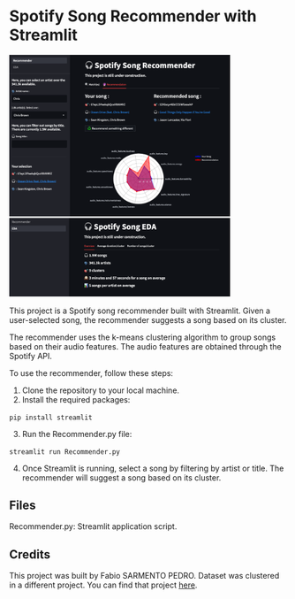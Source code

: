 # Spotify Song Recommender with Streamlit

<p float="left">
  <img src="content/application-screen1.png" width="400" />
  <img src="content/application-screen2.png" width="400" /> 
</p>


This project is a Spotify song recommender built with Streamlit. Given a user-selected song, the recommender suggests a song based on its cluster.

The recommender uses the k-means clustering algorithm to group songs based on their audio features. The audio features are obtained through the Spotify API.

To use the recommender, follow these steps:

1. Clone the repository to your local machine.
2. Install the required packages:

`pip install streamlit`

3. Run the Recommender.py file:

`streamlit run Recommender.py`

4. Once Streamlit is running, select a song by filtering by artist or title. The recommender will suggest a song based on its cluster.

## Files

Recommender.py: Streamlit application script.

## Credits

This project was built by Fabio SARMENTO PEDRO. Dataset was clustered in a different project. You can find that project [here](https://github.com/fabio1623/lab-api-wrappers).